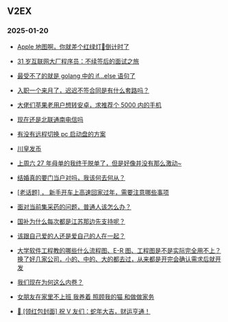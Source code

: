 ## V2EX 
### 2025-01-20

+ [Apple 地图啊，你就差个红绿灯🚥倒计时了](https://www.v2ex.com/t/1106202)

+ [31 岁互联网大厂程序员：不续签后的面试之旅](https://www.v2ex.com/t/1106214)

+ [最受不了的就是 golang 中的 if...else 语句了](https://www.v2ex.com/t/1106223)

+ [入职一个来月了，迟迟不签合同是有什么套路吗？](https://www.v2ex.com/t/1106192)

+ [大佬们苹果老用户想转安卓，求推荐个 5000 内的手机](https://www.v2ex.com/t/1106195)

+ [现在还是北联通南电信吗](https://www.v2ex.com/t/1106258)

+ [有没有远程切换 pc 启动盘的方案](https://www.v2ex.com/t/1106208)

+ [川皇发币](https://www.v2ex.com/t/1106179)

+ [上周六 27 年母单的我终于脱单了，但是好像并没有那么激动~](https://www.v2ex.com/t/1106352)

+ [结婚真的要门当户对吗，我该何去何从？](https://www.v2ex.com/t/1106344)

+ [[老话题] ， 新手开车上高速回家过年，需要注意哪些事项](https://www.v2ex.com/t/1106393)

+ [面对当前集采药的问题，普通人该怎么办？](https://www.v2ex.com/t/1106377)

+ [国补为什么每次都是江苏那边先支持呢？](https://www.v2ex.com/t/1106357)

+ [该跟自己爱的人还是爱自己的人在一起？](https://www.v2ex.com/t/1106367)

+ [大学软件工程教的哪些什么流程图、E-R 图、工程图是不是实际完全用不上？换了好几家公司，小的、中的、大的都去过，从来都是开完会确认需求后就开发](https://www.v2ex.com/t/1106274)

+ [我们现在为何这么内卷？](https://www.v2ex.com/t/1106453)

+ [女朋友在家里不上班 我养着 照顾我的猫 和做做家务](https://www.v2ex.com/t/1106465)

+ [🧧 [领红包封面] 祝 V 友们：蛇年大吉，财运亨通！](https://www.v2ex.com/t/1106447)

